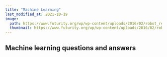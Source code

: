 ```yaml
---
title: "Machine Learning"
last_modified_at: 2021-10-19
image: 
  path: https://www.futurity.org/wp/wp-content/uploads/2016/02/robot_reading.jpg
  thumbnail: https://www.futurity.org/wp/wp-content/uploads/2016/02/robot_reading.jpg
---
```


## Machine learning questions and answers
